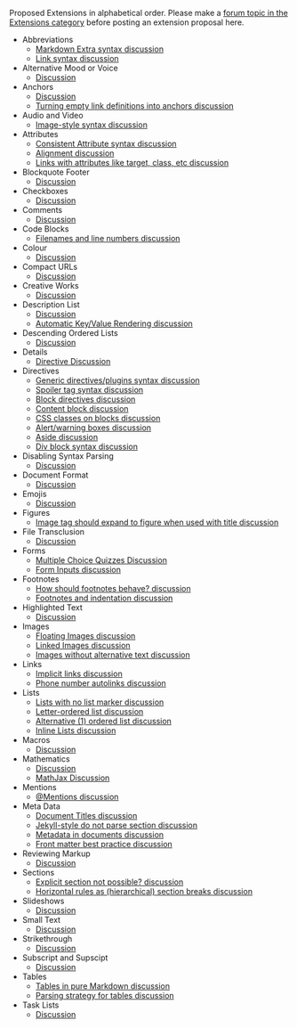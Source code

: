 Proposed Extensions in alphabetical order. Please make a [forum topic in the Extensions category](http://talk.commonmark.org/c/extensions) before posting an extension proposal here.

- Abbreviations
  - [Markdown Extra syntax discussion](http://talk.commonmark.org/t/abbreviations-and-acronyms/890/13)
  - [Link syntax discussion](http://talk.commonmark.org/t/abbr-tags-tooltips-using-link-syntax/965/5)
- Alternative Mood or Voice
  - [Discussion](http://talk.commonmark.org/t/alternate-voice-or-mood-i-tag-in-html5/1206)
- Anchors
  - [Discussion](http://talk.commonmark.org/t/internal-references-anchors-with-multiple-types/530)
  - [Turning empty link definitions into anchors discussion](http://talk.commonmark.org/t/turning-empty-link-definitions-into-anchors/893)
- Audio and Video
  - [Image-style syntax discussion](http://talk.commonmark.org/t/embedded-audio-and-video/441/9)
- Attributes
  - [Consistent Attribute syntax discussion](http://talk.commonmark.org/t/consistent-attribute-syntax/272)
  - [Alignment discussion](http://talk.commonmark.org/t/support-for-align-right/2042)
  - [Links with attributes like target, class, etc discussion](https://talk.commonmark.org/t/links-with-attributes-like-target-class-etc/2246)
- Blockquote Footer
  - [Discussion](https://talk.commonmark.org/t/syntax-for-footer/2070)
- Checkboxes
  - [Discussion](http://talk.commonmark.org/t/support-for-gfm-like-checkboxes/2007)
- Comments
  - [Discussion](https://talk.commonmark.org/t/method-for-comments-especially-multiline/208)
- Code Blocks
  - [Filenames and line numbers discussion](http://talk.commonmark.org/t/code-blocks-extension-for-filenames-and-line-numbers/536)
- Colour
  - [Discussion](https://talk.commonmark.org/t/markdown-colour-support/2208)
- Compact URLs
  - [Discussion](http://talk.commonmark.org/t/compact-uris-curies/553)
- Creative Works
  - [Discussion](http://talk.commonmark.org/t/referencing-creative-works-with-cite/892)
- Description List
  - [Discussion](http://talk.commonmark.org/t/description-list/289)
  - [Automatic Key/Value Rendering discussion](http://talk.commonmark.org/t/autodetect-key-value-as-visible-metadata/863)
- Descending Ordered Lists
  - [Discussion](http://talk.commonmark.org/t/descending-ordered-lists/1068)
- Details
  - [Directive Discussion](http://talk.commonmark.org/t/html-details-tag/759)
- Directives 
  - [Generic directives/plugins syntax discussion](http://talk.commonmark.org/t/generic-directives-plugins-syntax/444)
  - [Spoiler tag syntax discussion](http://talk.commonmark.org/t/what-could-a-spoiler-tag-extension-look-like/767)
  - [Block directives discussion](http://talk.commonmark.org/t/block-directives/802)
  - [Content block discussion](http://talk.commonmark.org/t/content-block-inline-syntax/815)
  - [CSS classes on blocks discussion](http://talk.commonmark.org/t/css-classes-on-any-block/711)
  - [Alert/warning boxes discussion](http://talk.commonmark.org/t/support-for-alert-warning-boxes/1289)
  - [Aside discussion](https://talk.commonmark.org/t/pipe-character-for-aside/2227)
  - [Div block syntax discussion](https://talk.commonmark.org/t/div-block-syntax/2283)
- Disabling Syntax Parsing
  - [Discussion](http://talk.commonmark.org/t/is-markdown-0-only-used-by-kramdown/1995)
- Document Format
  - [Discussion](http://talk.commonmark.org/t/commonmark-document-specification-for-desktop-readers/956)
- Emojis
  - [Discussion](http://talk.commonmark.org/t/the-inevitable-markdownextra-topic/42)
- Figures
  - [Image tag should expand to figure when used with title discussion](http://talk.commonmark.org/t/image-tag-should-expand-to-figure-when-used-with-title/265)
- File Transclusion
  - [Discussion](http://talk.commonmark.org/t/transclusion-or-including-sub-documents-for-reuse/270)
- Forms
  - [Multiple Choice Quizzes Discussion](http://talk.commonmark.org/t/multiple-choice-quizzes-in-commonmark/1214)
  - [Form Inputs discussion](http://talk.commonmark.org/t/introducing-markdown-extensions-for-form-input/432)
- Footnotes
  - [How should footnotes behave? discussion](http://talk.commonmark.org/t/how-should-footnotes-behave/1106)
  - [Footnotes and indentation discussion](http://talk.commonmark.org/t/footnotes-and-indentation/2030)
- Highlighted Text
  - [Discussion](http://talk.commonmark.org/t/highlighting-text-with-the-mark-element/840)
- Images
  - [Floating Images discussion](http://talk.commonmark.org/t/floating-images/266)
  - [Linked Images discussion](http://talk.commonmark.org/t/linked-images-confusing-syntax/933)
  - [Images without alternative text discussion](http://talk.commonmark.org/t/why-not-allow-images-without-alt/617)
- Links
  - [Implicit links discussion](http://talk.commonmark.org/t/implict-mediawiki-gollum-style-page-links/830)
  - [Phone number autolinks discussion](http://talk.commonmark.org/t/may-show-only-mail-and-phone-number-without-mailto-or-tel-prefixes/881) 
- Lists
  - [Lists with no list marker discussion](http://talk.commonmark.org/t/lists-without-a-list-indicator-character/861)
  - [Letter-ordered list discussion](http://talk.commonmark.org/t/letter-ordered-lists/173)
  - [Alternative (1) ordered list discussion](http://talk.commonmark.org/t/alternative-1-ordered-list-syntax/742)
  - [Inline Lists discussion](https://talk.commonmark.org/t/inline-lists-a-bananas-b-apples-c-oranges/2304)
- Macros
  - [Discussion](http://talk.commonmark.org/t/proposing-a-macro-standard-for-markdown/609)
- Mathematics
  - [Discussion](http://talk.commonmark.org/t/mathematics-extension/457)
  - [MathJax Discussion](http://talk.commonmark.org/t/mathjax-extension-for-latex-equations/698)
- Mentions
  - [@Mentions discussion](http://talk.commonmark.org/t/a-mentions-plugin/837)
- Meta Data
  - [Document Titles discussion](http://talk.commonmark.org/t/document-titles/649)
  - [Jekyll-style do not parse section discussion](http://talk.commonmark.org/t/jekyll-style-do-not-show-or-parse-sections/918)
  - [Metadata in documents discussion](http://talk.commonmark.org/t/metadata-in-documents/721)
  - [Front matter best practice discussion](https://talk.commonmark.org/t/front-matter-best-practice/2235)
- Reviewing Markup
  - [Discussion](http://talk.commonmark.org/t/reviewing-markups/824)
- Sections
  - [Explicit section not possible? discussion](http://talk.commonmark.org/t/explicit-section-not-possible/796)
  - [Horizontal rules as (hierarchical) section breaks discussion](http://talk.commonmark.org/t/horizontal-rules-as-hierarchical-section-breaks-etc/1241)
- Slideshows
  - [Discussion](http://talk.commonmark.org/t/slide-presentations/856)
- Small Text
  - [Discussion](http://talk.commonmark.org/t/small-tag-mapping/804)  
- Strikethrough
  - [Discussion](http://talk.commonmark.org/t/strikeout-threw-out-strikethrough-strikes-out-throughout/820)
- Subscript and Supscipt
  - [Discussion](http://talk.commonmark.org/t/why-there-is-no-syntax-for-subscript-and-supscript/586)
- Tables
  - [Tables in pure Markdown discussion](http://talk.commonmark.org/t/tables-in-pure-markdown/81)
  - [Parsing strategy for tables discussion](http://talk.commonmark.org/t/parsing-strategy-for-tables/2027)
- Task Lists
  - [Discussion](http://talk.commonmark.org/t/task-lists-in-standard-markdown/41)